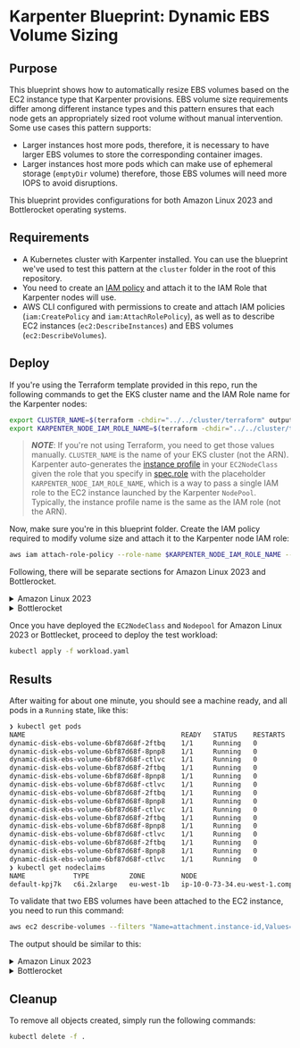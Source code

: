 # Karpenter Blueprint: Dynamic EBS Volume Sizing

## Purpose

This blueprint shows how to automatically resize EBS volumes based on the EC2 instance type that Karpenter provisions. EBS volume size requirements differ among different instance types and this pattern ensures that each node gets an appropriately sized root volume without manual intervention. Some use cases this pattern supports:
* Larger instances host more pods, therefore, it is necessary to have larger EBS volumes to store the corresponding container images. 
* Larger instances host more pods which can make use of ephemeral storage (`emptyDir` volume) therefore, those EBS volumes will need more IOPS to avoid disruptions. 

This blueprint provides configurations for both Amazon Linux 2023 and Bottlerocket operating systems.

## Requirements

* A Kubernetes cluster with Karpenter installed. You can use the blueprint we've used to test this pattern at the `cluster` folder in the root of this repository.
* You need to create an [IAM policy](iam-policy.json) and attach it to the IAM Role that Karpenter nodes will use.
* AWS CLI configured with permissions to create and attach IAM policies (`iam:CreatePolicy` and `iam:AttachRolePolicy`), as well as to describe EC2 instances (`ec2:DescribeInstances`) and EBS volumes (`ec2:DescribeVolumes`).

## Deploy

If you're using the Terraform template provided in this repo, run the following commands to get the EKS cluster name and the IAM Role name for the Karpenter nodes:

```sh
export CLUSTER_NAME=$(terraform -chdir="../../cluster/terraform" output -raw cluster_name)
export KARPENTER_NODE_IAM_ROLE_NAME=$(terraform -chdir="../../cluster/terraform" output -raw node_instance_role_name)
```

> ***NOTE***: If you're not using Terraform, you need to get those values manually. `CLUSTER_NAME` is the name of your EKS cluster (not the ARN). Karpenter auto-generates the [instance profile](https://docs.aws.amazon.com/IAM/latest/UserGuide/id_roles_use_switch-role-ec2_instance-profiles) in your `EC2NodeClass` given the role that you specify in [spec.role](https://karpenter.sh/preview/concepts/nodeclasses/) with the placeholder `KARPENTER_NODE_IAM_ROLE_NAME`, which is a way to pass a single IAM role to the EC2 instance launched by the Karpenter `NodePool`. Typically, the instance profile name is the same as the IAM role (not the ARN).

Now, make sure you're in this blueprint folder. Create the IAM policy required to modify volume size and attach it to the Karpenter node IAM role:

```sh
aws iam attach-role-policy --role-name $KARPENTER_NODE_IAM_ROLE_NAME --policy-arn $(aws iam create-policy --policy-name resizeEBSVolumePolicy --policy-document file://iam-policy.json --query 'Policy.Arn' --output text)
```

Following, there will be separate sections for Amazon Linux 2023 and Bottlerocket. 

<details>

<summary>Amazon Linux 2023</summary>

### Amazon Linux 2023

Deploy the `EC2NodeClass` and `NodePool`:

```sh
sed -i '' "s/<<CLUSTER_NAME>>/$CLUSTER_NAME/g" al2023.yaml
sed -i '' "s/<<KARPENTER_NODE_IAM_ROLE_NAME>>/$KARPENTER_NODE_IAM_ROLE_NAME/g" al2023.yaml
kubectl apply -f al2023.yaml
```

</details>

<details>

<summary>Bottlerocket</summary>

### Bottlerocket

The Bottlerocket `EC2NodeClass` uses a base64-encoded resize [script](bottlerocket-resize-script.sh) that runs as a bootstrap container to dynamically resize the EBS data volume (`/dev/xvdb`) based on the instance type. The [Bottlerocket bootstrap container](https://github.com/bottlerocket-os/bottlerocket-bootstrap-container) allows to provide our own script to run bootstrap commands to setup our own configuration during runtime. The user-data script needs to be base64 encoded.

The script has to be base64-encoded first and replace in the `EC2NodeClass`. Deploy the `EC2NodeClass` and `NodePool`:

```sh
sed -i '' "s/<<CLUSTER_NAME>>/$CLUSTER_NAME/g" bottlerocket.yaml
sed -i '' "s/<<KARPENTER_NODE_IAM_ROLE_NAME>>/$KARPENTER_NODE_IAM_ROLE_NAME/g" bottlerocket.yaml
sed -i '' "s/<<BASE64_USER_DATA>>/$(base64 -i bottlerocket-resize-script.sh | tr -d '\n')/" bottlerocket.yaml
kubectl apply -f bottlerocket.yaml
```

</details>

Once you have deployed the `EC2NodeClass` and `Nodepool` for Amazon Linux 2023 or Bottlecket, proceed to deploy the test workload:

```sh
kubectl apply -f workload.yaml
```

## Results

After waiting for about one minute, you should see a machine ready, and all pods in a `Running` state, like this:

```sh
❯ kubectl get pods                                                                          
NAME                                       READY   STATUS    RESTARTS   AGE
dynamic-disk-ebs-volume-6bf87d68f-2ftbq    1/1     Running   0          53s
dynamic-disk-ebs-volume-6bf87d68f-8pnp8    1/1     Running   0          53s
dynamic-disk-ebs-volume-6bf87d68f-ctlvc    1/1     Running   0          53s
dynamic-disk-ebs-volume-6bf87d68f-2ftbq    1/1     Running   0          53s
dynamic-disk-ebs-volume-6bf87d68f-8pnp8    1/1     Running   0          53s
dynamic-disk-ebs-volume-6bf87d68f-ctlvc    1/1     Running   0          53s
dynamic-disk-ebs-volume-6bf87d68f-2ftbq    1/1     Running   0          53s
dynamic-disk-ebs-volume-6bf87d68f-8pnp8    1/1     Running   0          53s
dynamic-disk-ebs-volume-6bf87d68f-ctlvc    1/1     Running   0          53s
dynamic-disk-ebs-volume-6bf87d68f-2ftbq    1/1     Running   0          53s
dynamic-disk-ebs-volume-6bf87d68f-8pnp8    1/1     Running   0          53s
dynamic-disk-ebs-volume-6bf87d68f-ctlvc    1/1     Running   0          53s
dynamic-disk-ebs-volume-6bf87d68f-2ftbq    1/1     Running   0          53s
dynamic-disk-ebs-volume-6bf87d68f-8pnp8    1/1     Running   0          53s
dynamic-disk-ebs-volume-6bf87d68f-ctlvc    1/1     Running   0          53s
❯ kubectl get nodeclaims
NAME            TYPE          ZONE         NODE                                       READY   AGE
default-kpj7k   c6i.2xlarge   eu-west-1b   ip-10-0-73-34.eu-west-1.compute.internal   True    57s
```

To validate that two EBS volumes have been attached to the EC2 instance, you need to run this command:

```sh
aws ec2 describe-volumes --filters "Name=attachment.instance-id,Values=$(aws ec2 describe-instances --filters "Name=tag:karpenter.sh/nodepool,Values=dynamic-disk-volume" --query 'Reservations[*].Instances[*].InstanceId' --output text)" --query 'Volumes[*].{VolumeId:VolumeId,Size:Size,InstanceId:Attachments[0].InstanceId,Device:Attachments[0].Device}' --output json
```

The output should be similar to this:

<details>

<summary>Amazon Linux 2023</summary>

### Amazon Linux 2023

```json
[
    {
        "VolumeId": "vol-05e64c3911348a123",
        "Size": 300,
        "InstanceId": "i-00f10439ba9711234",
        "Device": "/dev/xvda"
    },
]
```

For example, if Karpenter provisioned a `c6i.2xlarge` instance, you should see that the /dev/xvda device has been automatically resized to 300GB (as per the sizing logic for 2xlarge instances), even though the initial EBS volume was created with only 20GB.

</details>

<details>

<summary>Bottlerocket</summary>

### Bottlerocket

```json
[
    {
        "VolumeId": "vol-05e64c3911348a123",
        "Size": 4,
        "InstanceId": "i-00f10439ba9711234",
        "Device": "/dev/xvda"
    },
    {
        "VolumeId": "vol-0dafce6a1ada8c123",
        "Size": 300,
        "InstanceId": "i-00f10439ba9711234",
        "Device": "/dev/xvdb"
    }
]
```

For example, if Karpenter provisioned a `c6i.2xlarge` instance, you should see that the /dev/xvdb device has been automatically resized to 300GB (as per the sizing logic for 2xlarge instances), even though the initial EBS volume was created with only 20GB.

</details>

## Cleanup

To remove all objects created, simply run the following commands:

```sh
kubectl delete -f .
```